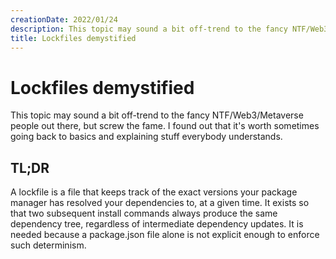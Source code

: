 ```yaml
---
creationDate: 2022/01/24
description: This topic may sound a bit off-trend to the fancy NTF/Web3/Metaverse people out there, but screw the fame.
title: Lockfiles demystified
---
```


# Lockfiles demystified

This topic may sound a bit off-trend to the fancy NTF/Web3/Metaverse people out there, but screw the fame. I found out that it's worth sometimes going back to basics and explaining stuff everybody understands.

## TL;DR

A lockfile is a file that keeps track of the exact versions your package manager has resolved your dependencies to, at a given time. It exists so that two subsequent install commands always produce the same dependency tree, regardless of intermediate dependency updates. It is needed because a package.json file alone is not explicit enough to enforce such determinism.
